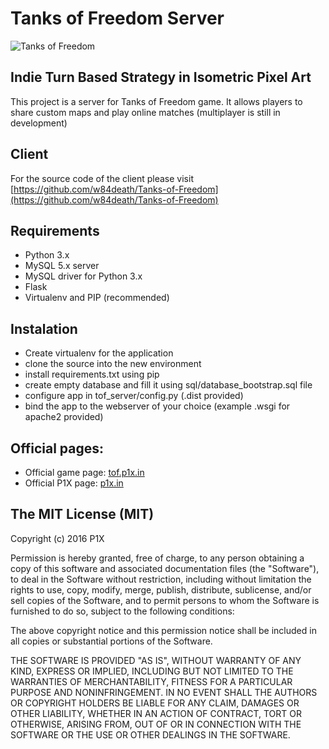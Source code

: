 # Tanks of Freedom Server

![Tanks of Freedom](https://i.imgur.com/Xa66BXO.png)

## Indie Turn Based Strategy in Isometric Pixel Art

This project is a server for Tanks of Freedom game. It allows players to share custom maps and play online matches (multiplayer is still in development)

## Client

For the source code of the client please visit [https://github.com/w84death/Tanks-of-Freedom](https://github.com/w84death/Tanks-of-Freedom)

## Requirements

- Python 3.x
- MySQL 5.x server
- MySQL driver for Python 3.x
- Flask
- Virtualenv and PIP (recommended)

## Instalation

- Create virtualenv for the application
- clone the source into the new environment
- install requirements.txt using pip
- create empty database and fill it using sql/database_bootstrap.sql file
- configure app in tof_server/config.py (.dist provided)
- bind the app to the webserver of your choice (example .wsgi for apache2 provided)

## Official pages:
- Official game page: [tof.p1x.in](http://tof.p1x.in)
- Official P1X page: [p1x.in](http://p1x.in)

## The MIT License (MIT)

Copyright (c) 2016 P1X

Permission is hereby granted, free of charge, to any person obtaining a copy
of this software and associated documentation files (the "Software"), to deal
in the Software without restriction, including without limitation the rights
to use, copy, modify, merge, publish, distribute, sublicense, and/or sell
copies of the Software, and to permit persons to whom the Software is
furnished to do so, subject to the following conditions:

The above copyright notice and this permission notice shall be included in
all copies or substantial portions of the Software.

THE SOFTWARE IS PROVIDED "AS IS", WITHOUT WARRANTY OF ANY KIND, EXPRESS OR
IMPLIED, INCLUDING BUT NOT LIMITED TO THE WARRANTIES OF MERCHANTABILITY,
FITNESS FOR A PARTICULAR PURPOSE AND NONINFRINGEMENT. IN NO EVENT SHALL THE
AUTHORS OR COPYRIGHT HOLDERS BE LIABLE FOR ANY CLAIM, DAMAGES OR OTHER
LIABILITY, WHETHER IN AN ACTION OF CONTRACT, TORT OR OTHERWISE, ARISING FROM,
OUT OF OR IN CONNECTION WITH THE SOFTWARE OR THE USE OR OTHER DEALINGS IN
THE SOFTWARE.
